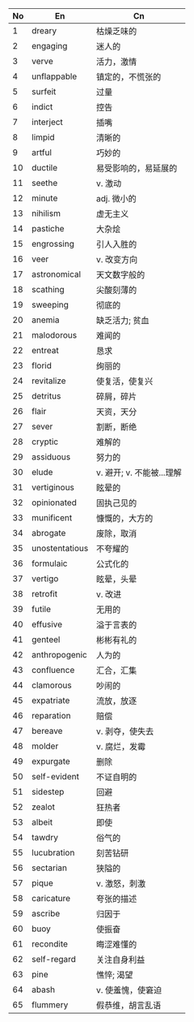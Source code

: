 
| No  | En             | Cn                 |
| --- | -------------- | ------------------ |
| 1   | dreary         | 枯燥乏味的              |
| 2   | engaging       | 迷人的                |
| 3   | verve          | 活力，激情              |
| 4   | unflappable    | 镇定的，不慌张的           |
| 5   | surfeit        | 过量                 |
| 6   | indict         | 控告                 |
| 7   | interject      | 插嘴                 |
| 8   | limpid         | 清晰的                |
| 9   | artful         | 巧妙的                |
| 10  | ductile        | 易受影响的，易延展的         |
| 11  | seethe         | v. 激动              |
| 12  | minute         | adj. 微小的           |
| 13  | nihilism       | 虚无主义               |
| 14  | pastiche       | 大杂烩                |
| 15  | engrossing     | 引人入胜的              |
| 16  | veer           | v. 改变方向            |
| 17  | astronomical   | 天文数字般的             |
| 18  | scathing       | 尖酸刻薄的              |
| 19  | sweeping       | 彻底的                |
| 20  | anemia         | 缺乏活力; 贫血           |
| 21  | malodorous     | 难闻的                |
| 22  | entreat        | 恳求                 |
| 23  | florid         | 绚丽的                |
| 24  | revitalize     | 使复活，使复兴            |
| 25  | detritus       | 碎屑，碎片              |
| 26  | flair          | 天资，天分              |
| 27  | sever          | 割断，断绝              |
| 28  | cryptic        | 难解的                |
| 29  | assiduous      | 努力的                |
| 30  | elude          | v. 避开; v. 不能被...理解 |
| 31  | vertiginous    | 眩晕的                |
| 32  | opinionated    | 固执己见的              |
| 33  | munificent     | 慷慨的，大方的            |
| 34  | abrogate       | 废除，取消              |
| 35  | unostentatious | 不夸耀的               |
| 36  | formulaic      | 公式化的               |
| 37  | vertigo        | 眩晕，头晕              |
| 38  | retrofit       | v. 改进              |
| 39  | futile         | 无用的                |
| 40  | effusive       | 溢于言表的              |
| 41  | genteel        | 彬彬有礼的              |
| 42  | anthropogenic  | 人为的                |
| 43  | confluence     | 汇合，汇集              |
| 44  | clamorous      | 吵闹的                |
| 45  | expatriate     | 流放，放逐              |
| 46  | reparation     | 赔偿                 |
| 47  | bereave        | v. 剥夺，使失去          |
| 48  | molder         | v. 腐烂，发霉           |
| 49  | expurgate      | 删除                 |
| 50  | self-evident   | 不证自明的              |
| 51  | sidestep       | 回避                 |
| 52  | zealot         | 狂热者                |
| 53  | albeit         | 即使                 |
| 54  | tawdry         | 俗气的                |
| 55  | lucubration    | 刻苦钻研               |
| 56  | sectarian      | 狭隘的                |
| 57  | pique          | v. 激怒，刺激           |
| 58  | caricature     | 夸张的描述              |
| 59  | ascribe        | 归因于                |
| 60  | buoy           | 使振奋                |
| 61  | recondite      | 晦涩难懂的              |
| 62  | self-regard    | 关注自身利益             |
| 63  | pine           | 憔悴; 渴望             |
| 64  | abash          | v. 使羞愧，使窘迫         |
| 65  | flummery       | 假恭维，胡言乱语           |
